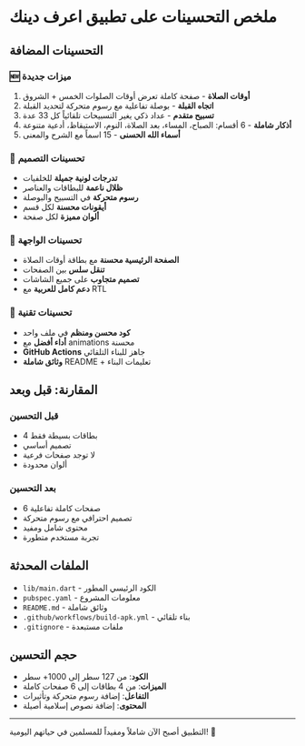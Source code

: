 # ملخص التحسينات على تطبيق اعرف دينك

## التحسينات المضافة

### 🆕 ميزات جديدة
1. **أوقات الصلاة** - صفحة كاملة تعرض أوقات الصلوات الخمس + الشروق
2. **اتجاه القبلة** - بوصلة تفاعلية مع رسوم متحركة لتحديد القبلة
3. **تسبيح متقدم** - عداد ذكي يغير التسبيحات تلقائياً كل 33 عدة
4. **أذكار شاملة** - 6 أقسام: الصباح، المساء، بعد الصلاة، النوم، الاستيقاظ، أدعية متنوعة
5. **أسماء الله الحسنى** - 15 اسماً مع الشرح والمعنى

### 🎨 تحسينات التصميم
- **تدرجات لونية جميلة** للخلفيات
- **ظلال ناعمة** للبطاقات والعناصر
- **رسوم متحركة** في التسبيح والبوصلة
- **أيقونات محسنة** لكل قسم
- **ألوان مميزة** لكل صفحة

### 📱 تحسينات الواجهة
- **الصفحة الرئيسية محسنة** مع بطاقة أوقات الصلاة
- **تنقل سلس** بين الصفحات
- **تصميم متجاوب** على جميع الشاشات
- **دعم كامل للعربية** مع RTL

### 🔧 تحسينات تقنية
- **كود محسن ومنظم** في ملف واحد
- **أداء أفضل** مع animations محسنة
- **GitHub Actions** جاهز للبناء التلقائي
- **وثائق شاملة** README + تعليمات البناء

## المقارنة: قبل وبعد

### قبل التحسين
- 4 بطاقات بسيطة فقط
- تصميم أساسي
- لا توجد صفحات فرعية
- ألوان محدودة

### بعد التحسين  
- 6 صفحات كاملة تفاعلية
- تصميم احترافي مع رسوم متحركة
- محتوى شامل ومفيد
- تجربة مستخدم متطورة

## الملفات المحدثة
- `lib/main.dart` - الكود الرئيسي المطور
- `pubspec.yaml` - معلومات المشروع
- `README.md` - وثائق شاملة
- `.github/workflows/build-apk.yml` - بناء تلقائي
- `.gitignore` - ملفات مستبعدة

## حجم التحسين
- **الكود**: من 127 سطر إلى 1000+ سطر
- **الميزات**: من 4 بطاقات إلى 6 صفحات كاملة
- **التفاعل**: إضافة رسوم متحركة وتأثيرات
- **المحتوى**: إضافة نصوص إسلامية أصيلة

---

التطبيق أصبح الآن شاملاً ومفيداً للمسلمين في حياتهم اليومية! 🕌